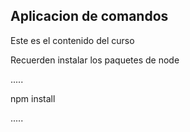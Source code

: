 
## Aplicacion de comandos

Este es el contenido del curso

Recuerden instalar los paquetes de node

.....

npm install

.....